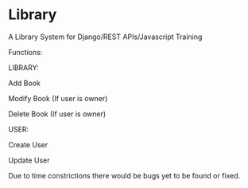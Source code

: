 # Library
 A Library System for Django/REST APIs/Javascript Training

Functions:

LIBRARY:

Add Book

Modify Book (If user is owner)

Delete Book (If user is owner)

USER:

Create User

Update User

Due to time constrictions there would be bugs yet to be found or fixed.
